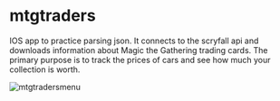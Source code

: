 # mtgtraders

IOS app to practice parsing json. It connects to the scryfall api and downloads information about Magic the Gathering trading cards. The primary purpose is to track the prices of cars and see how much your collection is worth.

![mtgtradersmenu]([https://user-images.githubusercontent.com/56987848/142919992-02343358-2cd8-48e6-becb-b4aa03bd7ec4.jpg](https://github.com/matthewpatterson211/mtgtraders/blob/master/mtgtradersmenu.jpg?raw=true))
